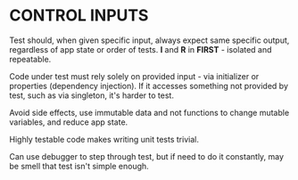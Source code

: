 # CONTROL INPUTS

Test should, when given specific input, always expect same specific output, regardless of app state or order of tests. **I** and **R** in **FIRST** - isolated and repeatable.

Code under test must rely solely on provided input - via initializer or properties (dependency injection). If it accesses something not provided by test, such as via singleton, it's harder to test.

Avoid side effects, use immutable data and not functions to change mutable variables, and reduce app state.

Highly testable code makes writing unit tests trivial.

Can use debugger to step through test, but if need to do it constantly, may be smell that test isn't simple enough.
